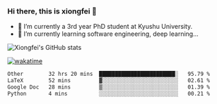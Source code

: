 ### Hi there, this is xiongfei 👋


- 🔭 I’m currently a 3rd year PhD student at Kyushu University.
- 🌱 I’m currently learning software engineering, deep learning...

<!--
**X1on9f31/X1on9f31** is a ✨ _special_ ✨ repository because its `README.md` (this file) appears on your GitHub profile.
Here are some ideas to get you started:
-->

![Xiongfei's GitHub stats](https://github-readme-stats.vercel.app/api?username=X1on9f31)


[![wakatime](https://wakatime.com/badge/user/9e8d5516-d162-43e7-9563-87295d455a71.svg)](https://wakatime.com/@9e8d5516-d162-43e7-9563-87295d455a71)

<!--START_SECTION:waka-->

```txt
Other        32 hrs 20 mins  ████████████████████████░   95.79 %
LaTeX        52 mins         ▓░░░░░░░░░░░░░░░░░░░░░░░░   02.61 %
Google Doc   28 mins         ▒░░░░░░░░░░░░░░░░░░░░░░░░   01.39 %
Python       4 mins          ░░░░░░░░░░░░░░░░░░░░░░░░░   00.21 %
```

<!--END_SECTION:waka-->

